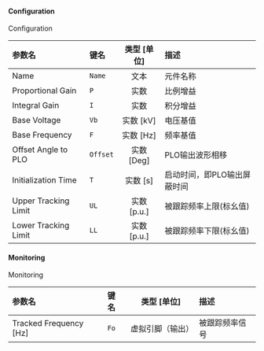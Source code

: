 <!--
DO NOT EDIT THIS FILE DIRECTLY.
This file is generated by tools/comp-docs.js.
All changes will be overwritten by regeneration.
-->

<slot class="model-parameters">

#### Configuration

Configuration

| 参数名 | 键名 | 类型 [单位] | 描述 |
|:------ |:---- |:-----------:|:---- |
| Name | `Name` | 文本 | 元件名称 |
| Proportional Gain | `P` | 实数 | 比例增益 |
| Integral Gain | `I` | 实数 | 积分增益 |
| Base Voltage | `Vb` | 实数 [kV] | 电压基值 |
| Base Frequency | `F` | 实数 [Hz] | 频率基值 |
| Offset Angle to PLO | `Offset` | 实数 [Deg] | PLO输出波形相移 |
| Initialization Time | `T` | 实数 [s] | 启动时间，即PLO输出屏蔽时间 |
| Upper Tracking Limit | `UL` | 实数 [p\.u\.] | 被跟踪频率上限(标幺值) |
| Lower Tracking Limit | `LL` | 实数 [p\.u\.] | 被跟踪频率下限(标幺值) |

#### Monitoring

Monitoring

| 参数名 | 键名 | 类型 [单位] | 描述 |
|:------ |:---- |:-----------:|:---- |
| Tracked Frequency \[Hz\] | `Fo` | 虚拟引脚（输出） | 被跟踪频率信号 |


</slot>
